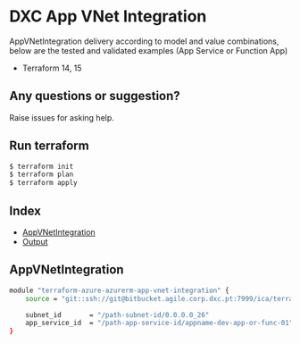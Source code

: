 # DXC App VNet Integration

AppVNetIntegration delivery according to model and value combinations, below are the tested and validated examples (App Service or Function App)

  - Terraform 14, 15

## Any questions or suggestion?

Raise issues for asking help.

## Run terraform

```bash
$ terraform init
$ terraform plan
$ terraform apply
```

## Index

- [AppVNetIntegration](#AppVNetIntegration)
- [Output](#output)

## AppVNetIntegration<a name="AppVNetIntegration"></a>
```bash
module "terraform-azure-azurerm-app-vnet-integration" {
    source = "git::ssh://git@bitbucket.agile.corp.dxc.pt:7999/ica/terraform-azure-azurerm-app-vnet-integration.git"

    subnet_id       = "/path-subnet-id/0.0.0.0_26"
    app_service_id  = "/path-app-service-id/appname-dev-app-or-func-01"
}
```